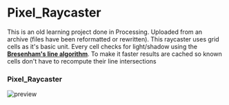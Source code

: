 # Pixel_Raycaster
This is an old learning project done in Processing. Uploaded from an archive (files have been reformatted or rewritten).
This raycaster uses grid cells as it's basic unit. Every cell checks for light/shadow using the **<ins>Bresenham's line algorithm</ins>**.
To make it faster results are cached so known cells don't have to recompute their line intersections

### Pixel_Raycaster
![preview](frames.gif)
